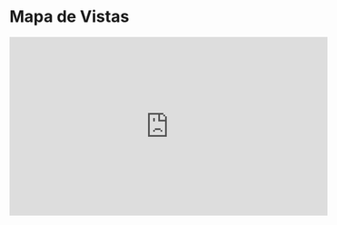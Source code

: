 # Mapa de Vistas

<iframe width="560" height="315" src="https://www.youtube.com/embed/UP80IktG5EM?si=G2IQxiarjsF2qD5Y" title="YouTube video player" frameborder="0" allow="accelerometer; autoplay; clipboard-write; encrypted-media; gyroscope; picture-in-picture; web-share" referrerpolicy="strict-origin-when-cross-origin" allowfullscreen></iframe>